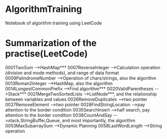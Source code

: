 # AlgorithmTraining
Notebook of algorithm training using LeetCode

# Summarization of the practise(LeetCode)
0001TwoSum                -->HashMap***
0007ReverseInteger        -->Calculation operation (division and mode methods), and range of data format
0009PalindromeNumber	    -->Operation of chars/strings, also the algorithm
0013Roman2Integer	        -->HashMap, also the algorithm
0014LongestCommonPrefix	  -->Find algorithm***
0020ValidParentheses      -->Stack***
0021MergeTwoSortedLists   -->ListNode***, and the relationship between variables and values
0026RemoveDuplicates      -->two pointer
0027RemoveElement         -->two pointer
0028FindStringLocation    -->pay attention to the border condition
0035SearchInsert          -->half search, pay attention to the border condition
0038CountAndSay           -->stack,StringBuffer,Queue, and most importantly, the algorithm
0053MaxSubarraySum        -->Dynamic Planning
0058LastWordLength        -->String operation
